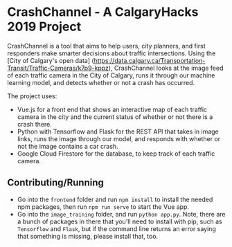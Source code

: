 # CrashChannel - A CalgaryHacks 2019 Project

CrashChannel is a tool that aims to help users, city planners, and first responders make smarter decisions about traffic intersections. Using the [City of Calgary's open data] (https://data.calgary.ca/Transportation-Transit/Traffic-Cameras/k7p9-kppz), CrashChannel looks at the image feed of each traffic camera in the City of Calgary, runs it through our machine learning model, and detects whether or not a crash has occurred.

The project uses:
* Vue.js for a front end that shows an interactive map of each traffic camera in the city and the current status of whether or not there is a crash there.
* Python with Tensorflow and Flask for the REST API that takes in image links, runs the image through our model, and responds with whether or not the image contains a car crash.
* Google Cloud Firestore for the database, to keep track of each traffic camera.

## Contributing/Running
* Go into the `frontend` folder and run `npm install` to install the needed npm packages, then run `npm run serve` to start the Vue app.
* Go into the `image_training` folder, and run `python app.py`. Note, there are a bunch of packages in there that you'll need to install with pip, such as `Tensorflow` and `Flask`, but if the command line returns an error saying that something is missing, please install that, too.
